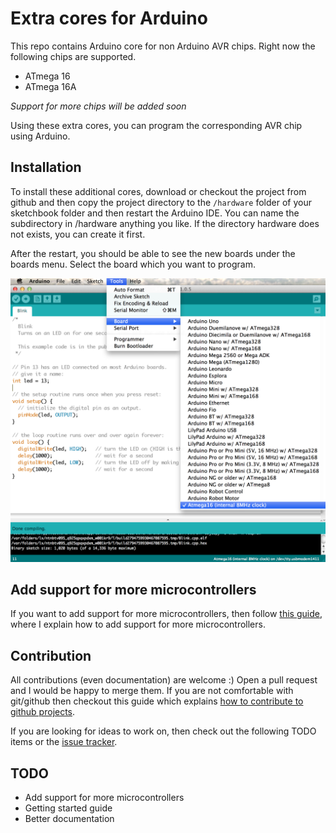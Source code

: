 Extra cores for Arduino
=======================

This repo contains Arduino core for non Arduino AVR chips. Right now the following chips are supported.

- ATmega 16
- ATmega 16A

_Support for more chips will be added soon_

Using these extra cores, you can program the corresponding AVR chip using Arduino.

Installation
-------------

To install these additional cores, download or checkout the project from github and then copy the project directory to the `/hardware` folder of your sketchbook folder and then restart the Arduino IDE. You can name the subdirectory in /hardware anything you like.
If the directory hardware does not exists, you can create it first.

After the restart, you should be able to see the new boards under the boards menu. Select the board which you want to program.

![](arduino-extra-core.png)

Add support for more microcontrollers
-------------------------------------

If you want to add support for more microcontrollers, then follow [this guide](http://hardwarefun.com/tutorials/use-arduino-code-in-non-arduino-avr-microcontroller), where I explain how to add support for more microcontrollers.

Contribution
-------------

All contributions (even documentation) are welcome :) Open a pull request and I would be happy to merge them. If you are not comfortable with git/github then checkout this guide which explains [how to contribute to github projects](http://sudarmuthu.com/blog/contributing-to-project-hosted-in-github).

If you are looking for ideas to work on, then check out the following TODO items or the [issue tracker](https://github.com/sudar/arduino-extra-cores/issues).

TODO
----

- Add support for more microcontrollers
- Getting started guide
- Better documentation
